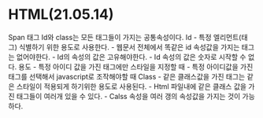 # HTML(21.05.14)
Span 태그
Id와 class는 모든 태그들이 가지는 공통속성이다.
Id
	- 특정 엘리먼트(태그) 식별하기 위한 용도로 사용한다.
	- 웹문서 전체에서 똑같은 id 속성값을 가지는 태그는 없어야한다.
	- Id의 속성의 값은 고유해야한다.
	- Id 속성의 값은 숫자로 시작할 수 없다.
	용도
	- 특정 아이디 값을 가진 태그에만 스타일을 지정할 때
	- 특정 아이디값을 가진 태그를 선택해서 javascript로 조작해야할 때
Class
	- 같은 클래스값을 가진 태그는 같은 스타일이 적용되게 하기위한 용도로 사용된다.
	- Html 파일내에 같은 클래스 값을 가진 태그들이 여러개 있을 수 있다.
	- Calss 속성을 여러 갱의 속성값을 가지는 것이 가능하다.

